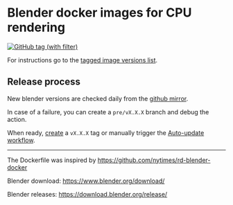 # Blender docker images for CPU rendering

[![GitHub tag (with filter)](https://img.shields.io/github/v/tag/ranchcomputing/blender-cpu-image?logo=docker&label=latest)](https://github.com/ranchcomputing/blender-cpu-image/pkgs/container/blender-cpu-image)


For instructions go to the [tagged image versions list](https://github.com/ranchcomputing/blender-cpu-image/pkgs/container/blender-cpu-image).


## Release process

New blender versions are checked daily from the [github mirror](https://github.com/blender/blender/tags).

In case of a failure, you can create a `pre/vX.X.X` branch and debug the action.

When ready, [create](https://github.com/ranchcomputing/blender-cpu-image/releases/new) a `vX.X.X` tag or manually trigger the [Auto-update workflow](https://github.com/ranchcomputing/blender-cpu-image/actions/workflows/cron.yml).

---

The Dockerfile was inspired by https://github.com/nytimes/rd-blender-docker

Blender download: https://www.blender.org/download/

Blender releases: https://download.blender.org/release/
